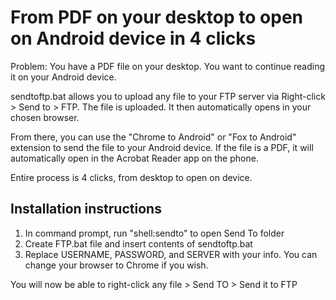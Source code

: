 From PDF on your desktop to open on Android device in 4 clicks
==================================================================

Problem: You have a PDF file on your desktop. You want to continue reading it on your Android device.

sendtoftp.bat allows you to upload any file to your FTP server via Right-click > Send to > FTP. The file is uploaded. It then automatically opens in your chosen browser. 

From there, you can use the "Chrome to Android" or "Fox to Android" extension to send the file to your Android device. If the file is a PDF, it will automatically open in the Acrobat Reader app on the phone.

Entire process is 4 clicks, from desktop to open on device.

Installation instructions
--------------------------

1. In command prompt, run "shell:sendto" to open Send To folder
2. Create FTP.bat file and insert contents of sendtoftp.bat
3. Replace USERNAME, PASSWORD, and SERVER with your info. You can change your browser to Chrome if you wish.

You will now be able to right-click any file > Send TO > Send it to FTP
